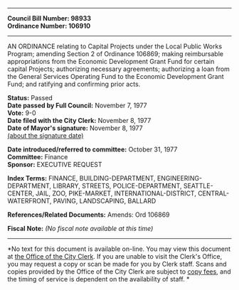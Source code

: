 * * * * *  
  
**Council Bill Number: [](#h0)[](#h2)98933**   
**Ordinance Number: 106910**  
  
* * * * *  
  
AN ORDINANCE relating to Capital Projects under the Local Public Works Program; amending Section 2 of Ordinance 106869; making reimbursable appropriations from the Economic Development Grant Fund for certain capital Projects; authorizing necessary agreements; authorizing a loan from the General Services Operating Fund to the Economic Development Grant Fund; and ratifying and confirming prior acts.  
  
**Status:** Passed   
**Date passed by Full Council:** November 7, 1977   
**Vote:** 9-0   
**Date filed with the City Clerk:** November 8, 1977   
**Date of Mayor's signature:** November 8, 1977   
[(about the signature date)](/~public/approvaldate.htm)   
  
  
**Date introduced/referred to committee:** October 31, 1977   
**Committee:** Finance   
**Sponsor:** EXECUTIVE REQUEST   
  
**Index Terms:** FINANCE, BUILDING-DEPARTMENT, ENGINEERING-DEPARTMENT, LIBRARY, STREETS, POLICE-DEPARTMENT, SEATTLE-CENTER, JAIL, ZOO, PIKE-MARKET, INTERNATIONAL-DISTRICT, CENTRAL-WATERFRONT, PAVING, LANDSCAPING, BALLARD  
  
**References/Related Documents:** Amends: Ord 106869  
  
**Fiscal Note:** *(No fiscal note available at this time)*  
  
* * * * *  
  
*No text for this document is available on-line. You may view this document at [the Office of the City Clerk](http://www.seattle.gov/leg/clerk/contactUs.htm). If you are unable to visit the Clerk's Office, you may request a copy or scan be made for you by Clerk staff. Scans and copies provided by the Office of the City Clerk are subject to [copy fees](http://clerk.seattle.gov/~public/clerkfees.htm), and the timing of service is dependent on the availability of staff. *  
  
  
